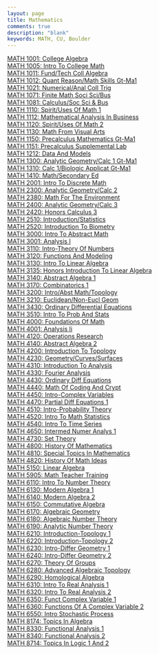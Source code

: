 ```yaml
---
layout: page
title: Mathematics
comments: true
description: "blank"
keywords: MATH, CU, Boulder
---
```

<body>
<div><a href="../../courses/MATH-1001">MATH 1001: College Algebra</a></div>
<div><a href="../../courses/MATH-1005">MATH 1005: Intro To College Math</a></div>
<div><a href="../../courses/MATH-1011">MATH 1011: Fund/Tech Coll Algebra</a></div>
<div><a href="../../courses/MATH-1012">MATH 1012: Quant Reason/Math Skills Gt-Ma1</a></div>
<div><a href="../../courses/MATH-1021">MATH 1021: Numerical/Anal Coll Trig</a></div>
<div><a href="../../courses/MATH-1071">MATH 1071: Finite Math Soci Sci/Bus</a></div>
<div><a href="../../courses/MATH-1081">MATH 1081: Calculus/Soc Sci & Bus</a></div>
<div><a href="../../courses/MATH-1110">MATH 1110: Spirit/Uses Of Math 1</a></div>
<div><a href="../../courses/MATH-1112">MATH 1112: Mathematical Analysis In Business</a></div>
<div><a href="../../courses/MATH-1120">MATH 1120: Spirit/Uses Of Math 2</a></div>
<div><a href="../../courses/MATH-1130">MATH 1130: Math From Visual Arts</a></div>
<div><a href="../../courses/MATH-1150">MATH 1150: Precalculus Mathematics Gt-Ma1</a></div>
<div><a href="../../courses/MATH-1151">MATH 1151: Precalculus Supplemental Lab</a></div>
<div><a href="../../courses/MATH-1212">MATH 1212: Data And Models</a></div>
<div><a href="../../courses/MATH-1300">MATH 1300: Analytic Geometry/Calc 1 Gt-Ma1</a></div>
<div><a href="../../courses/MATH-1310">MATH 1310: Calc 1/Biologic Applicat Gt-Ma1</a></div>
<div><a href="../../courses/MATH-1410">MATH 1410: Math/Secondary Ed</a></div>
<div><a href="../../courses/MATH-2001">MATH 2001: Intro To Discrete Math</a></div>
<div><a href="../../courses/MATH-2300">MATH 2300: Analytic Geometry/Calc 2</a></div>
<div><a href="../../courses/MATH-2380">MATH 2380: Math For The Environment</a></div>
<div><a href="../../courses/MATH-2400">MATH 2400: Analytic Geometry/Calc 3</a></div>
<div><a href="../../courses/MATH-2420">MATH 2420: Honors Calculus 3</a></div>
<div><a href="../../courses/MATH-2510">MATH 2510: Introduction/Statistics</a></div>
<div><a href="../../courses/MATH-2520">MATH 2520: Introduction To Biometry</a></div>
<div><a href="../../courses/MATH-3000">MATH 3000: Intro To Abstract Math</a></div>
<div><a href="../../courses/MATH-3001">MATH 3001: Analysis I</a></div>
<div><a href="../../courses/MATH-3110">MATH 3110: Intro-Theory Of Numbers</a></div>
<div><a href="../../courses/MATH-3120">MATH 3120: Functions And Modeling</a></div>
<div><a href="../../courses/MATH-3130">MATH 3130: Intro To Linear Algebra</a></div>
<div><a href="../../courses/MATH-3135">MATH 3135: Honors Introduction To Linear Algebra</a></div>
<div><a href="../../courses/MATH-3140">MATH 3140: Abstract Algebra 1</a></div>
<div><a href="../../courses/MATH-3170">MATH 3170: Combinatorics 1</a></div>
<div><a href="../../courses/MATH-3200">MATH 3200: Intro/Abst Math/Topology</a></div>
<div><a href="../../courses/MATH-3210">MATH 3210: Euclidean/Non-Eucl Geom</a></div>
<div><a href="../../courses/MATH-3430">MATH 3430: Ordinary Differential Equations</a></div>
<div><a href="../../courses/MATH-3510">MATH 3510: Intro To Prob And Stats</a></div>
<div><a href="../../courses/MATH-4000">MATH 4000: Foundations Of Math</a></div>
<div><a href="../../courses/MATH-4001">MATH 4001: Analysis Ii</a></div>
<div><a href="../../courses/MATH-4120">MATH 4120: Operations Research</a></div>
<div><a href="../../courses/MATH-4140">MATH 4140: Abstract Algebra 2</a></div>
<div><a href="../../courses/MATH-4200">MATH 4200: Introduction To Topology</a></div>
<div><a href="../../courses/MATH-4230">MATH 4230: Geometry/Curves/Surfaces</a></div>
<div><a href="../../courses/MATH-4310">MATH 4310: Introduction To Analysis</a></div>
<div><a href="../../courses/MATH-4330">MATH 4330: Fourier Analysis</a></div>
<div><a href="../../courses/MATH-4430">MATH 4430: Ordinary Diff Equations</a></div>
<div><a href="../../courses/MATH-4440">MATH 4440: Math Of Coding And Crypt</a></div>
<div><a href="../../courses/MATH-4450">MATH 4450: Intro-Complex Variables</a></div>
<div><a href="../../courses/MATH-4470">MATH 4470: Partial Diff Equations 1</a></div>
<div><a href="../../courses/MATH-4510">MATH 4510: Intro-Probability Theory</a></div>
<div><a href="../../courses/MATH-4520">MATH 4520: Intro To Math Statistics</a></div>
<div><a href="../../courses/MATH-4540">MATH 4540: Intro To Time Series</a></div>
<div><a href="../../courses/MATH-4650">MATH 4650: Intermed Numer Analys 1</a></div>
<div><a href="../../courses/MATH-4730">MATH 4730: Set Theory</a></div>
<div><a href="../../courses/MATH-4800">MATH 4800: History Of Mathematics</a></div>
<div><a href="../../courses/MATH-4810">MATH 4810: Special Topics In Mathematics</a></div>
<div><a href="../../courses/MATH-4820">MATH 4820: History Of Math Ideas</a></div>
<div><a href="../../courses/MATH-5150">MATH 5150: Linear Algebra</a></div>
<div><a href="../../courses/MATH-5905">MATH 5905: Math Teacher Training</a></div>
<div><a href="../../courses/MATH-6110">MATH 6110: Intro To Number Theory</a></div>
<div><a href="../../courses/MATH-6130">MATH 6130: Modern Algebra 1</a></div>
<div><a href="../../courses/MATH-6140">MATH 6140: Modern Algebra 2</a></div>
<div><a href="../../courses/MATH-6150">MATH 6150: Commutative Algebra</a></div>
<div><a href="../../courses/MATH-6170">MATH 6170: Algebraic Geometry</a></div>
<div><a href="../../courses/MATH-6180">MATH 6180: Algebraic Number Theory</a></div>
<div><a href="../../courses/MATH-6190">MATH 6190: Analytic Number Theory</a></div>
<div><a href="../../courses/MATH-6210">MATH 6210: Introduction-Topology 1</a></div>
<div><a href="../../courses/MATH-6220">MATH 6220: Introduction-Topology 2</a></div>
<div><a href="../../courses/MATH-6230">MATH 6230: Intro-Differ Geometry 1</a></div>
<div><a href="../../courses/MATH-6240">MATH 6240: Intro-Differ Geometry 2</a></div>
<div><a href="../../courses/MATH-6270">MATH 6270: Theory Of Groups</a></div>
<div><a href="../../courses/MATH-6280">MATH 6280: Advanced Algebraic Topology</a></div>
<div><a href="../../courses/MATH-6290">MATH 6290: Homological Algebra</a></div>
<div><a href="../../courses/MATH-6310">MATH 6310: Intro To Real Analysis 1</a></div>
<div><a href="../../courses/MATH-6320">MATH 6320: Intro To Real Analysis 2</a></div>
<div><a href="../../courses/MATH-6350">MATH 6350: Funct Complex Variable 1</a></div>
<div><a href="../../courses/MATH-6360">MATH 6360: Functions Of A Complex Variable 2</a></div>
<div><a href="../../courses/MATH-6550">MATH 6550: Intro Stochastic Process</a></div>
<div><a href="../../courses/MATH-8174">MATH 8174: Topics In Algebra</a></div>
<div><a href="../../courses/MATH-8330">MATH 8330: Functional Analysis 1</a></div>
<div><a href="../../courses/MATH-8340">MATH 8340: Functional Analysis 2</a></div>
<div><a href="../../courses/MATH-8714">MATH 8714: Topics In Logic 1 And 2</a></div>
</body>
